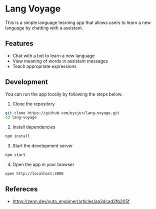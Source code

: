 # Lang Voyage

This is a simple language learning app that allows users to learn a new language by chatting with a assistant.

## Features

- Chat with a bot to learn a new language
- View meaning of words in assistant messages
- Teach appropriate expressions

## Development

You can run the app locally by following the steps below:

1. Clone the repository

```bash
git clone https://github.com/eycjur/lang-voyage.git
cd lang-voyage
```

2. Install dependencies

```bash
npm install
```

3. Start the development server

```bash
npm start
```

4. Open the app in your browser

```bash
open http://localhost:3000
```

## Refereces

-   https://zenn.dev/yuta_enginner/articles/aa3dcad2fb205f
